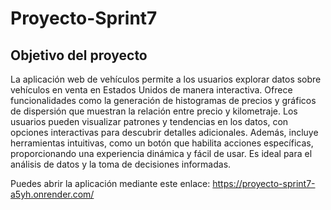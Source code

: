 # Proyecto-Sprint7
## Objetivo del proyecto

La aplicación web de vehículos permite a los usuarios explorar datos sobre vehículos en venta en Estados Unidos de manera interactiva. Ofrece funcionalidades como la generación de histogramas de precios y gráficos de dispersión que muestran la relación entre precio y kilometraje. Los usuarios pueden visualizar patrones y tendencias en los datos, con opciones interactivas para descubrir detalles adicionales. Además, incluye herramientas intuitivas, como un botón que habilita acciones específicas, proporcionando una experiencia dinámica y fácil de usar. Es ideal para el análisis de datos y la toma de decisiones informadas.

Puedes abrir la aplicación mediante este enlace: https://proyecto-sprint7-a5yh.onrender.com/
